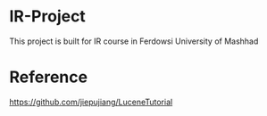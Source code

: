 # IR-Project
This project is built for IR course in Ferdowsi University of Mashhad 

# Reference
https://github.com/jiepujiang/LuceneTutorial
